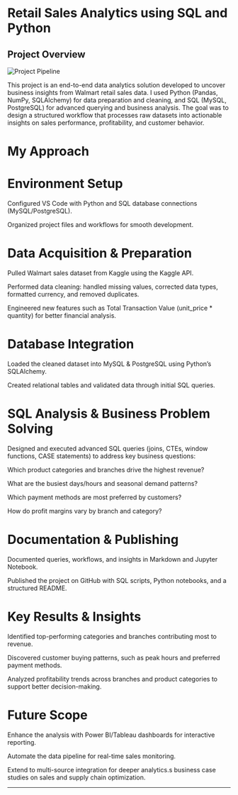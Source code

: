 # Retail Sales Analytics using SQL and Python

## Project Overview

![Project Pipeline](https://github.com/najirh/Walmart_SQL_Python/blob/main/walmart_project-piplelines.png)

This project is an end-to-end data analytics solution developed to uncover business insights from Walmart retail sales data. I used Python (Pandas, NumPy, SQLAlchemy) for data preparation and cleaning, and SQL (MySQL, PostgreSQL) for advanced querying and business analysis. The goal was to design a structured workflow that processes raw datasets into actionable insights on sales performance, profitability, and customer behavior.

# My Approach

# Environment Setup

Configured VS Code with Python and SQL database connections (MySQL/PostgreSQL).

Organized project files and workflows for smooth development.

# Data Acquisition & Preparation

Pulled Walmart sales dataset from Kaggle using the Kaggle API.

Performed data cleaning: handled missing values, corrected data types, formatted currency, and removed duplicates.

Engineered new features such as Total Transaction Value (unit_price * quantity) for better financial analysis.

# Database Integration

Loaded the cleaned dataset into MySQL & PostgreSQL using Python’s SQLAlchemy.

Created relational tables and validated data through initial SQL queries.

# SQL Analysis & Business Problem Solving

Designed and executed advanced SQL queries (joins, CTEs, window functions, CASE statements) to address key business questions:

Which product categories and branches drive the highest revenue?

What are the busiest days/hours and seasonal demand patterns?

Which payment methods are most preferred by customers?

How do profit margins vary by branch and category?

# Documentation & Publishing

Documented queries, workflows, and insights in Markdown and Jupyter Notebook.

Published the project on GitHub with SQL scripts, Python notebooks, and a structured README.

# Key Results & Insights

Identified top-performing categories and branches contributing most to revenue.

Discovered customer buying patterns, such as peak hours and preferred payment methods.

Analyzed profitability trends across branches and product categories to support better decision-making.

# Future Scope

Enhance the analysis with Power BI/Tableau dashboards for interactive reporting.

Automate the data pipeline for real-time sales monitoring.

Extend to multi-source integration for deeper analytics.s business case studies on sales and supply chain optimization.

---
